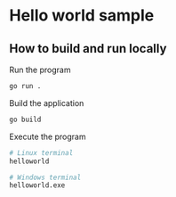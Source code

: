 # Hello world sample

## How to build and run locally

Run the program

```bash
go run .
```

Build the application

```bash
go build
```

Execute the program

```bash
# Linux terminal
helloworld

# Windows terminal
helloworld.exe
```

